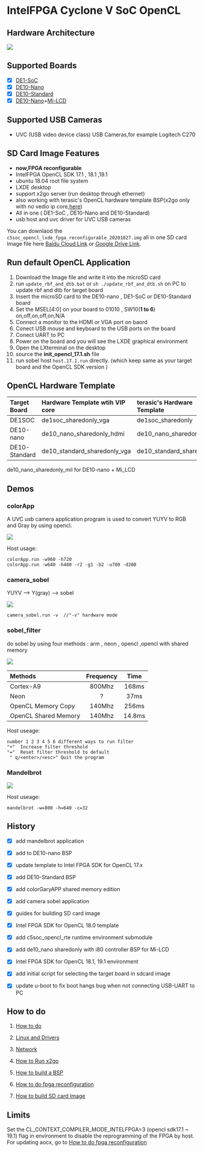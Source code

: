 # IntelFPGA Cyclone V SoC OpenCL

##  Hardware Architecture

![](documents/figure/arch.png)

## Supported Boards

- [x] [DE1-SoC](http://www.terasic.com.cn/cgi-bin/page/archive.pl?Language=China&CategoryNo=182&No=870)
- [x] [DE10-Nano](http://www.terasic.com.cn/cgi-bin/page/archive.pl?Language=China&CategoryNo=203&No=1048)
- [x] [DE10-Standard](http://www.terasic.com.cn/cgi-bin/page/archive.pl?Language=China&CategoryNo=182&No=1105)
- [x] [DE10-Nano](http://www.terasic.com.cn/cgi-bin/page/archive.pl?Language=China&CategoryNo=203&No=1048)+[Mi-LCD](https://github.com/thinkoco/mi-lcd)

## Supported USB Cameras

- UVC (USB video device class) USB Cameras,for example Logitech C270

## SD Card Image Features

- **now,FPGA reconfigurable**
- IntelFPGA OpenCL SDK 17.1 , 18.1 ,19.1
- ubuntu 18.04 root file system
- LXDE desktop
- support x2go server (run desktop through ethernet)
- also working with terasic's OpenCL hardware template BSP(x2go only with no vedio ip core,[here](documents/HowToRunX2GO.md))
- All in one ( DE1-SoC , DE10-Nano and DE10-Standard)
- usb host and uvc driver for UVC USB cameras

You can downlaod the `c5soc_opencl_lxde_fpga_reconfigurable_20201027.img` all in one SD card Image file here [Baidu Cloud Link](https://pan.baidu.com/s/1KDyexwHD39uyvcMDm0G97A) or [Google Drive Link](https://drive.google.com/open?id=1mAYHFvOw2xtgf-e8pntFCxCGOdaYNsgG).


## Run default OpenCL Application

1. Download the Image file and write it into the microSD card
2. run `update_rbf_and_dtb.bat` or `sh ./update_rbf_and_dtb.sh` on PC to update rbf and dtb for target board
3. Insert the microSD card to the DE10-nano , DE1-SoC or DE10-Standard board 
4. Set the MSEL[4:0] on your board to 01010 , SW10(**1 to 6**) on,off,on,off,on,N/A
5. Connect a  monitor to the HDMI or VGA port on baord
6. Conect USB mouse and keyboard to the USB ports on the board
7. Conect UART to PC
8. Power on the board and you will see the LXDE graphical environment
9. Open the LXterminal on the desktop 
10. source the **init_opencl_17.1.sh** file 
11. run sobel host `host.17.1.run` directly. (which keep same as your target board and the OpenCL SDK version ) 

## OpenCL Hardware Template

| Target Board      | Hardware Template  wtih VIP core | terasic's Hardware Template |
| :--------         |:---------                        |:----------------------------|
| DE1SOC            | de1soc_sharedonly_vga            |de1soc_sharedonly            |
| DE10-nano         | de10_nano_sharedonly_hdmi        | de10_nano_sharedonly        |
| DE10-Standard     | de10_standard_sharedonly_vga     | de10_standard_sharedonly    |

 
 de10_nano_sharedonly_mil for DE10-nano + Mi_LCD

## Demos
### colorApp

A UVC usb camera application program is used to convert YUYV to RGB and Gray by using opencl.

![](documents/figure/colorApp.png)

Host usage:

	colorApp.run -w960 -h720 
	colorApp.run -w640 -h480 -r2 -g1 -b2 -u700 -d200 

### camera_sobel
YUYV --> Y(gray) --> sobel 

![](documents/figure/camera_sobel.png)

	camera_sobel.run -v  //"-v" hardware mode

### sobel_filter

do sobel by using four methods : arm , neon , opencl ,opencl with shared memory

![](documents/figure/sobel.png)

| Methods              | Frequency |  Time     |
| :--------            |:---------:|:---------:|
| Cortex-A9            | 800Mhz    | 168ms     |
| Neon                 | ?         | 37ms      |
| OpenCL Memory Copy   | 140Mhz    | 256ms     |
| OpenCL Shared Memory | 140Mhz    | 14.8ms    |

Host useage:

	number 1 2 3 4 5 6 different ways to run filter
	"+"  Increase filter threshold
	"="  Reset filter threshold to default
	 " q/<enter>/<esc>" Quit the program

### Mandelbrot

![](documents/figure/mandelbrot.png)

Host useage:

	mandelbrot -w=800 -h=640 -c=32

## History

- [x] add mandelbrot application
- [x] add to DE10-nano BSP
- [x] update template to Intel FPGA SDK for OpenCL 17.x
- [x] add DE10-Standard BSP
- [x] add colorGaryAPP shared memory edition
- [x] add camera sobel application
- [x] guides for building SD card image
- [x] Intel FPGA SDK for OpenCL 18.0 template
- [x] add c5soc_opencl_rte runtime environment submodule
- [x] add de10_nano sharedonly with i80 controller BSP for Mi-LCD
- [x] Intel FPGA SDK for OpenCL 18.1, 19.1 environment
- [x] add initial script for selecting the target board in sdcard image
- [x] update u-boot to fix boot hangs bug when not connecting USB-UART to PC


## How to do

1. [How to do](documents/HowToDo.md)

2. [Linux and Drivers](documents/LinuxAndDrivers.md)

3. [Network](documents/Network.md)

4. [How to Run x2go](documents/HowToRunX2GO.md)

5. [How to build a BSP](documents/HowToBuildBSP.md)

6. [How to do fpga reconfiguration](documents/HowToReconfigureFPGA.md)

7. [How to build SD card Image](documents/HowToBuildSDImage.md)

## Limits

Set the CL_CONTEXT_COMPILER_MODE_INTELFPGA=3 (opencl sdk17.1 ~ 19.1) flag in environment to disable the reprogramming of the FPGA by host. For updating aocx, go to
[How to do fpga reconfiguration](documents/HowToReconfigureFPGA.md)
